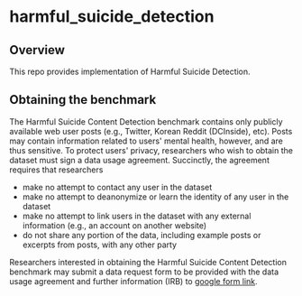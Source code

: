 # harmful_suicide_detection

## Overview
This repo provides implementation of Harmful Suicide Detection.

## Obtaining the benchmark
The Harmful Suicide Content Detection benchmark contains only publicly available web user posts (e.g., Twitter, Korean Reddit (DCInside), etc). Posts may contain information related to users' mental health, however, and are thus sensitive. To protect users' privacy, researchers who wish to obtain the dataset must sign a data usage agreement.
Succinctly, the agreement requires that researchers
* make no attempt to contact any user in the dataset
* make no attempt to deanonymize or learn the identity of any user in the dataset
* make no attempt to link users in the dataset with any external information (e.g., an account on another website)
* do not share any portion of the data, including example posts or excerpts from posts, with any other party

Researchers interested in obtaining the Harmful Suicide Content Detection benchmark may submit a data request form to be provided with the data usage agreement and further information (IRB) to [google form link].

[google form link]: https://forms.gle/HAccC2xkzAvsS94x6